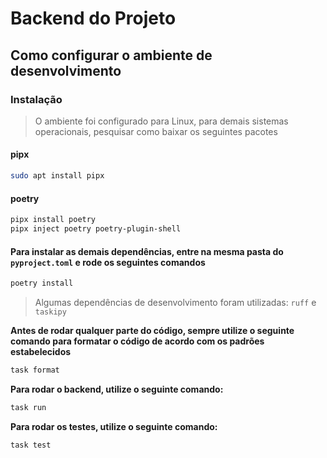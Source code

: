 # Backend do Projeto

## Como configurar o ambiente de desenvolvimento

### Instalação 

> O ambiente foi configurado para Linux, para demais sistemas operacionais, pesquisar como baixar os seguintes pacotes

#### pipx

```bash
sudo apt install pipx
```

#### poetry

```bash
pipx install poetry 
pipx inject poetry poetry-plugin-shell
```

#### Para instalar as demais dependências, entre na mesma pasta do `pyproject.toml` e rode os seguintes comandos

```bash
poetry install
```

> Algumas dependências de desenvolvimento foram utilizadas: `ruff` e `taskipy`

**Antes de rodar qualquer parte do código, sempre utilize o seguinte comando para formatar o código de acordo com os padrões estabelecidos**

```bash
task format
```

**Para rodar o backend, utilize o seguinte comando:**

```bash
task run
```

**Para rodar os testes, utilize o seguinte comando:**

```bash
task test
```


